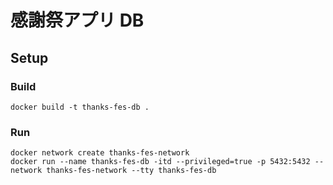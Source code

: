 # 感謝祭アプリ DB

## Setup

### Build

```
docker build -t thanks-fes-db .
```

### Run

```
docker network create thanks-fes-network
docker run --name thanks-fes-db -itd --privileged=true -p 5432:5432 --network thanks-fes-network --tty thanks-fes-db
```

